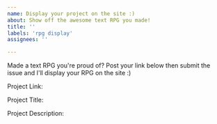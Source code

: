 ```yaml
---
name: Display your project on the site :)
about: Show off the awesome text RPG you made!
title: ''
labels: 'rpg display'
assignees: ''

---
```


Made a text RPG you're proud of? Post your link below then submit the issue and I'll display your RPG on the site :)

Project Link: 


Project Title:


Project Description: